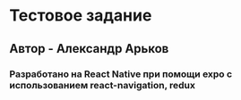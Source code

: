 # Тестовое задание

## Автор - Александр Арьков

### Разработано на React Native при помощи expo с использованием react-navigation, redux
